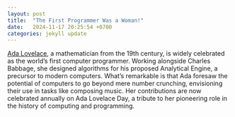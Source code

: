 ```yaml
---
layout: post
title:  "The First Programmer Was a Woman!"
date:   2024-11-17 20:25:54 +0700
categories: jekyll update
---
```

[Ada Lovelace][ada-lovelace], a mathematician from the 19th century, is widely celebrated as the world’s first computer programmer. Working alongside Charles Babbage, she designed algorithms for his proposed Analytical Engine, a precursor to modern computers. What’s remarkable is that Ada foresaw the potential of computers to go beyond mere number crunching, envisioning their use in tasks like composing music. Her contributions are now celebrated annually on Ada Lovelace Day, a tribute to her pioneering role in the history of computing and programming.

[ada-lovelace]: https://en.wikipedia.org/wiki/Ada_Lovelace
